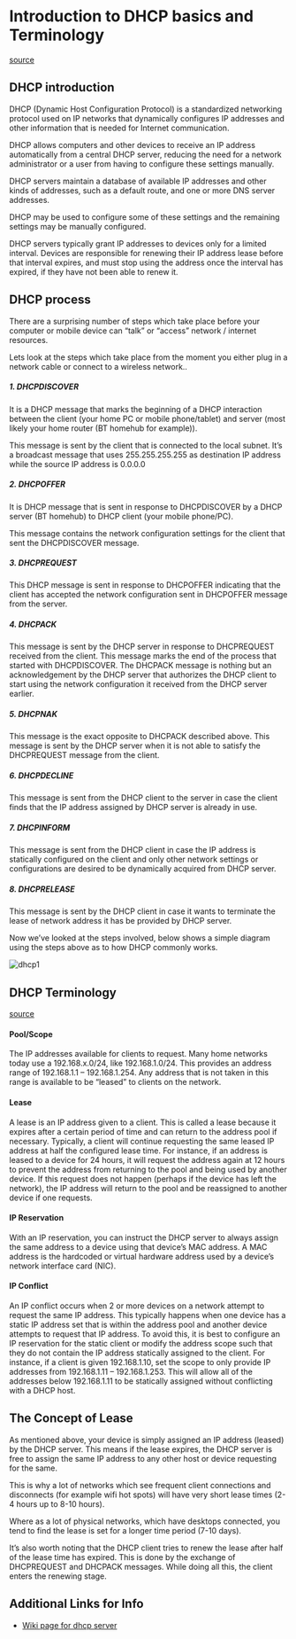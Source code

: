 # Introduction to DHCP basics and Terminology
[source][1]

## DHCP introduction

DHCP (Dynamic Host Configuration Protocol) is a standardized networking protocol used on IP networks that dynamically configures IP addresses and other information that is needed for Internet communication.

DHCP allows computers and other devices to receive an IP address automatically from a central DHCP server, reducing the need for a network administrator or a user from having to configure these settings manually.

DHCP servers maintain a database of available IP addresses and other kinds of addresses, such as a default route, and one or more DNS server addresses.

DHCP may be used to configure some of these settings and the remaining settings may be manually configured.

DHCP servers typically grant IP addresses to devices only for a limited interval. Devices are responsible for renewing their IP address lease before that interval expires, and must stop using the address once the interval has expired, if they have not been able to renew it.



## DHCP process

There are a surprising number of steps which take place before your computer or mobile device can “talk” or “access” network / internet resources.

Lets look at the steps which take place from the moment you either plug in a network cable or connect to a wireless network..

##### 1. DHCPDISCOVER

It is a DHCP message that marks the beginning of a DHCP interaction between the client (your home PC or mobile phone/tablet) and server (most likely your home router (BT homehub for example)).

This message is sent by the client that is connected to the local subnet. It’s a broadcast message that uses 255.255.255.255 as destination IP address while the source IP address is 0.0.0.0

##### 2. DHCPOFFER

It is DHCP message that is sent in response to DHCPDISCOVER by a DHCP server (BT homehub) to DHCP client (your mobile phone/PC).

This message contains the network configuration settings for the client that sent the DHCPDISCOVER message.

##### 3. DHCPREQUEST

This DHCP message is sent in response to DHCPOFFER indicating that the client has accepted the network configuration sent in DHCPOFFER message from the server.

##### 4. DHCPACK

This message is sent by the DHCP server in response to DHCPREQUEST received from the client. This message marks the end of the process that started with DHCPDISCOVER. The DHCPACK message is nothing but an acknowledgement by the DHCP server that authorizes the DHCP client to start using the network configuration it received from the DHCP server earlier.

##### 5. DHCPNAK

This message is the exact opposite to DHCPACK described above. This message is sent by the DHCP server when it is not able to satisfy the DHCPREQUEST message from the client.

##### 6. DHCPDECLINE

This message is sent from the DHCP client to the server in case the client finds that the IP address assigned by DHCP server is already in use.

##### 7. DHCPINFORM

This message is sent from the DHCP client in case the IP address is statically configured on the client and only other network settings or configurations are desired to be dynamically acquired from DHCP server.

##### 8. DHCPRELEASE

This message is sent by the DHCP client in case it wants to terminate the lease of network address it has be provided by DHCP server.

Now we’ve looked at the steps involved, below shows a simple diagram using the steps above as to how DHCP commonly works.

![dhcp1](https://github.com/team-avesta/wiki/tree/master/engineering/sysopsdhcp/Images/dhcp1.png)

 

## DHCP Terminology
[source][2]


#### Pool/Scope

The IP addresses available for clients to request. Many home networks today use a 192.168.x.0/24, like 192.168.1.0/24. This provides an address range of 192.168.1.1 – 192.168.1.254. Any address that is not taken in this range is available to be “leased” to clients on the network.

#### Lease

A lease is an IP address given to a client. This is called a lease because it expires after a certain period of time and can return to the address pool if necessary. Typically, a client will continue requesting the same leased IP address at half the configured lease time. For instance, if an address is leased to a device for 24 hours, it will request the address again at 12 hours to prevent the address from returning to the pool and being used by another device. If this request does not happen (perhaps if the device has left the network), the IP address will return to the pool and be reassigned to another device if one requests.

#### IP Reservation

With an IP reservation, you can instruct the DHCP server to always assign the same address to a device using that device’s MAC address. A MAC address is the hardcoded or virtual hardware address used by a device’s network interface card (NIC).

#### IP Conflict

An IP conflict occurs when 2 or more devices on a network attempt to request the same IP address. This typically happens when one device has a static IP address set that is within the address pool and another device attempts to request that IP address. To avoid this, it is best to configure an IP reservation for the static client or modify the address scope such that they do not contain the IP address statically assigned to the client. For instance, if a client is given 192.168.1.10, set the scope to only provide IP addresses from 192.168.1.11 – 192.168.1.253. This will allow all of the addresses below 192.168.1.11 to be statically assigned without conflicting with a DHCP host. 





## The Concept of Lease

As mentioned above, your device is simply assigned an IP address (leased) by the DHCP server. This means if the lease expires, the DHCP server is free to assign the same IP address to any other host or device requesting for the same.

This is why a lot of networks which see frequent client connections and disconnects (for example wifi hot spots) will have very short lease times (2-4 hours up to 8-10 hours).

Where as a lot of physical networks, which have desktops connected, you tend to find the lease is set for a longer time period (7-10 days).

It’s also worth noting that the DHCP client tries to renew the lease after half of the lease time has expired. This is done by the exchange of DHCPREQUEST and DHCPACK messages. While doing all this, the client enters the renewing stage.




## Additional Links for Info

* [Wiki page for dhcp server][3]


[1]: http://www.michaelriccioni.com/introduction-to-dhcp-the-basics/ "permalink to http://www.michaelriccioni.com/introduction-to-dhcp-the-basics/"
[2]: https://linuxacademy.com/howtoguides/posts/show/topic/13613-introduction-to-dhcp "Linux Academy link to DHCP"
[3]: https://en.wikipedia.org/wiki/Dynamic_Host_Configuration_Protocol